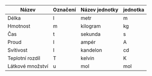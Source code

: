 | Název            | Označení | Název jednotky | jednotka |
| ---------------- | -------- | -------------- | -------- |
| Délka            | l        | metr           | m        |
| Hmotnost         | m        | kilogram       | kg       |
| Čas              | t        | sekunda        | s        |
| Proud            | I        | ampér          | A        |
| Svítivost        | I        | kandelon       | cd       |
| Teplotní rozdíl  | T        | kelvin         | K        |
| Látkové množství | u        | mol            | mol      |

